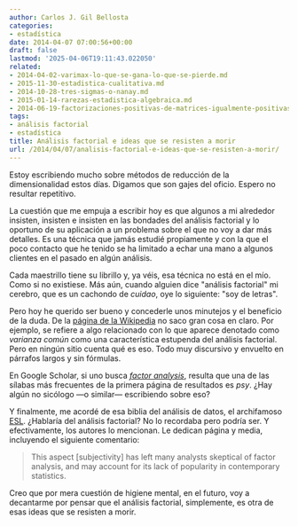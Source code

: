 ```yaml
---
author: Carlos J. Gil Bellosta
categories:
- estadística
date: 2014-04-07 07:00:56+00:00
draft: false
lastmod: '2025-04-06T19:11:43.022050'
related:
- 2014-04-02-varimax-lo-que-se-gana-lo-que-se-pierde.md
- 2015-11-30-estadistica-cualitativa.md
- 2014-10-28-tres-sigmas-o-nanay.md
- 2015-01-14-rarezas-estadistica-algebraica.md
- 2014-06-19-factorizaciones-positivas-de-matrices-igualmente-positivas.md
tags:
- análisis factorial
- estadística
title: Análisis factorial e ideas que se resisten a morir
url: /2014/04/07/analisis-factorial-e-ideas-que-se-resisten-a-morir/
---
```


Estoy escribiendo mucho sobre métodos de reducción de la dimensionalidad estos días. Digamos que son gajes del oficio. Espero no resultar repetitivo.

La cuestión que me empuja a escribir hoy es que algunos a mi alrededor insisten, insisten e insisten en las bondades del análisis factorial y lo oportuno de su aplicación a un problema sobre el que no voy a dar más detalles. Es una técnica que jamás estudié propiamente y con la que el poco contacto que he tenido se ha limitado a echar una mano a algunos clientes en el pasado en algún análisis.

Cada maestrillo tiene su librillo y, ya véis, esa técnica no está en el mío. Como si no existiese. Más aún, cuando alguien dice "análisis factorial" mi cerebro, que es un cachondo de _cuidao_, oye lo siguiente: "soy de letras".

Pero hoy he querido ser bueno y concederle unos minutejos y el beneficio de la duda. De la [página de la Wikipedia](http://en.wikipedia.org/wiki/Factor_analysis) no saco gran cosa en claro. Por ejemplo, se refiere a algo relacionado con lo que aparece denotado como _varianza común_ como una característica estupenda del análisis factorial. Pero en ningún sitio cuenta qué es eso. Todo muy discursivo y envuelto en párrafos largos y sin fórmulas.

En Google Scholar, si uno busca [_factor analysis_](http://scholar.google.com/scholar?hl=es&q=factor+analysis&btnG=&lr=), resulta que una de las sílabas más frecuentes de la primera página de resultados es _psy_. ¿Hay algún no sicólogo —o similar— escribiendo sobre eso?

Y finalmente, me acordé de esa biblia del análisis de datos, el archifamoso [ESL](http://statweb.stanford.edu/~tibs/ElemStatLearn/). ¿Hablaría del análisis factorial? No lo recordaba pero podría ser. Y efectivamente, los autores lo mencionan. Le dedican página y media, incluyendo el siguiente comentario:

>This aspect [subjectivity] has left many analysts skeptical of factor analysis, and may account for its lack of popularity in contemporary statistics.

Creo que por mera cuestión de higiene mental, en el futuro, voy a decantarme por pensar que el análisis factorial, simplemente, es otra de esas ideas que se resisten a morir.